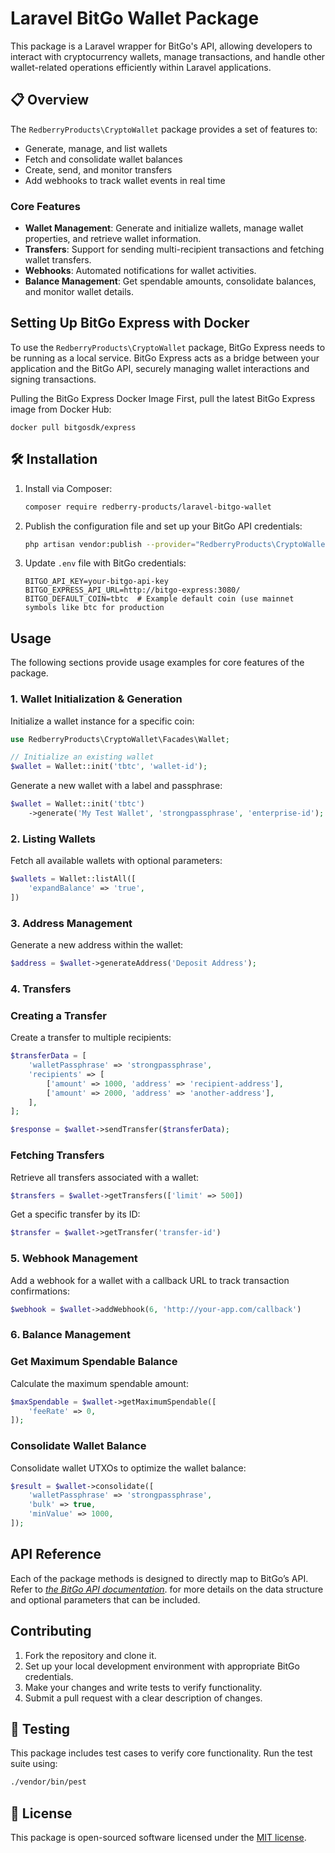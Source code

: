 # Laravel BitGo Wallet Package

This package is a Laravel wrapper for BitGo's API, allowing developers to interact with cryptocurrency wallets, manage transactions, and handle other wallet-related operations efficiently within Laravel applications.

## 📋 Overview

The `RedberryProducts\CryptoWallet` package provides a set of features to:

- Generate, manage, and list wallets
- Fetch and consolidate wallet balances
- Create, send, and monitor transfers
- Add webhooks to track wallet events in real time


### **Core Features**

- **Wallet Management**: Generate and initialize wallets, manage wallet properties, and retrieve wallet information.
- **Transfers**: Support for sending multi-recipient transactions and fetching wallet transfers.
- **Webhooks**: Automated notifications for wallet activities.
- **Balance Management**: Get spendable amounts, consolidate balances, and monitor wallet details.

## Setting Up BitGo Express with Docker
To use the `RedberryProducts\CryptoWallet` package, BitGo Express needs to be running as a local service. BitGo Express acts as a bridge between your application and the BitGo API, securely managing wallet interactions and signing transactions.

Pulling the BitGo Express Docker Image
First, pull the latest BitGo Express image from Docker Hub:

    docker pull bitgosdk/express

## 🛠 Installation

1. Install via Composer:
    
    ```bash
    composer require redberry-products/laravel-bitgo-wallet
    ```
    
2. Publish the configuration file and set up your BitGo API credentials:
    
    ```bash
    php artisan vendor:publish --provider="RedberryProducts\CryptoWallet\CryptoWalletServiceProvider"
    ```
    
3. Update `.env` file with BitGo credentials:
    
    ```
    BITGO_API_KEY=your-bitgo-api-key
    BITGO_EXPRESS_API_URL=http://bitgo-express:3080/
    BITGO_DEFAULT_COIN=tbtc  # Example default coin (use mainnet symbols like btc for production
    ```
    

## Usage

The following sections provide usage examples for core features of the package.

### 1. **Wallet Initialization & Generation**

Initialize a wallet instance for a specific coin:

```php
use RedberryProducts\CryptoWallet\Facades\Wallet;

// Initialize an existing wallet
$wallet = Wallet::init('tbtc', 'wallet-id');
```

Generate a new wallet with a label and passphrase:

```php
$wallet = Wallet::init('tbtc')
    ->generate('My Test Wallet', 'strongpassphrase', 'enterprise-id');
```

### 2. **Listing Wallets**

Fetch all available wallets with optional parameters:

```php
$wallets = Wallet::listAll([
    'expandBalance' => 'true',
])
```

### 3. **Address Management**

Generate a new address within the wallet:

```php
$address = $wallet->generateAddress('Deposit Address');
```

### 4. **Transfers**

### **Creating a Transfer**

Create a transfer to multiple recipients:

```php
$transferData = [
    'walletPassphrase' => 'strongpassphrase',
    'recipients' => [
        ['amount' => 1000, 'address' => 'recipient-address'],
        ['amount' => 2000, 'address' => 'another-address'],
    ],
];

$response = $wallet->sendTransfer($transferData);
```

### **Fetching Transfers**

Retrieve all transfers associated with a wallet:

```php
$transfers = $wallet->getTransfers(['limit' => 500])
```

Get a specific transfer by its ID:

```php
$transfer = $wallet->getTransfer('transfer-id')
```

### 5. **Webhook Management**

Add a webhook for a wallet with a callback URL to track transaction confirmations:

```php
$webhook = $wallet->addWebhook(6, 'http://your-app.com/callback')
```

### 6. **Balance Management**

### **Get Maximum Spendable Balance**

Calculate the maximum spendable amount:

```php
$maxSpendable = $wallet->getMaximumSpendable([
    'feeRate' => 0,
]);
```

### **Consolidate Wallet Balance**

Consolidate wallet UTXOs to optimize the wallet balance:

```php
$result = $wallet->consolidate([
    'walletPassphrase' => 'strongpassphrase',
    'bulk' => true,
    'minValue' => 1000,
]);
```

## API Reference

Each of the package methods is designed to directly map to BitGo’s API. Refer to *[the BitGo API documentation](https://developers.bitgo.com/)*. for more details on the data structure and optional parameters that can be included.

## Contributing

1. Fork the repository and clone it.
2. Set up your local development environment with appropriate BitGo credentials.
3. Make your changes and write tests to verify functionality.
4. Submit a pull request with a clear description of changes.

## 🧪 Testing

This package includes test cases to verify core functionality. Run the test suite using:

```bash
./vendor/bin/pest
```

## 📜 License

This package is open-sourced software licensed under the [MIT license](https://www.notion.so/redberry/LICENSE.md).
